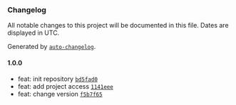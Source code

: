 ### Changelog

All notable changes to this project will be documented in this file. Dates are displayed in UTC.

Generated by [`auto-changelog`](https://github.com/CookPete/auto-changelog).

#### 1.0.0

- feat: init repository [`bd5fad0`](https://github.com/qtqtart/prettier-config/commit/bd5fad019c32b49d5644467d9e2a2af7f5cabe08)
- feat: add project access [`1141eee`](https://github.com/qtqtart/prettier-config/commit/1141eeed1c80b171e46843719d3d05215baa9526)
- feat: change version [`f5b7f65`](https://github.com/qtqtart/prettier-config/commit/f5b7f6555cb066c35b473542d1f736c71c0d1c66)
